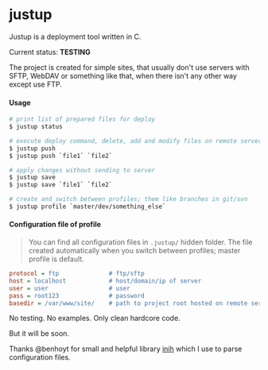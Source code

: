 # justup
Justup is a deployment tool written in C.

Current status: **TESTING**

The project is created for simple sites, that usually don't use servers with SFTP, WebDAV or something like that, when there isn't any other way except use FTP.

#### Usage
```bash
# print list of prepared files for deploy
$ justup status

# execute deploy command, delete, add and modify files on remote server
$ justup push
$ justup push `file1` `file2`

# apply changes without sending to server
$ justup save
$ justup save `file1` `file2`

# create and switch between profiles; them like branches in git/svn
$ justup profile `master/dev/something_else`
```

#### Configuration file of profile

> You can find all configuration files in `.justup/` hidden folder.
> The file created automatically when you switch between profiles; master profile is default.

```ini
protocol = ftp              # ftp/sftp
host = localhost            # host/domain/ip of server
user = user                 # user
pass = root123              # password
basedir = /var/www/site/    # path to project root hosted on remote server
```

No testing. No examples.
Only clean hardcore code.


But it will be soon.

Thanks @benhoyt for small and helpful library [inih](https://github.com/benhoyt/inih) which I use to parse configuration files.
